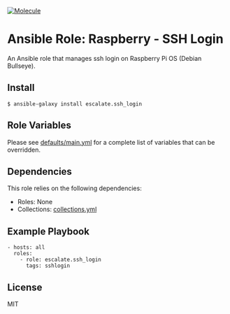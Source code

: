 [![Molecule](https://github.com/escalate/ansible-raspberry-ssh-login/actions/workflows/molecule.yml/badge.svg?branch=master&event=push)](https://github.com/escalate/ansible-raspberry-ssh-login/actions/workflows/molecule.yml)

# Ansible Role: Raspberry - SSH Login

An Ansible role that manages ssh login on Raspberry Pi OS (Debian Bullseye).

## Install

```
$ ansible-galaxy install escalate.ssh_login
```

## Role Variables

Please see [defaults/main.yml](https://github.com/escalate/ansible-raspberry-ssh-login/blob/master/defaults/main.yml) for a complete list of variables that can be overridden.

## Dependencies

This role relies on the following dependencies:

* Roles: None
* Collections: [collections.yml](https://github.com/escalate/ansible-raspberry-ssh-login/blob/master/collections.yml)

## Example Playbook

```
- hosts: all
  roles:
    - role: escalate.ssh_login
      tags: sshlogin
```

## License

MIT
